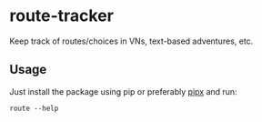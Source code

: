 # route-tracker
Keep track of routes/choices in VNs, text-based adventures, etc.

## Usage
Just install the package using pip or preferably [pipx](https://pypa.github.io/pipx/) and run:
``` shell
route --help
```

